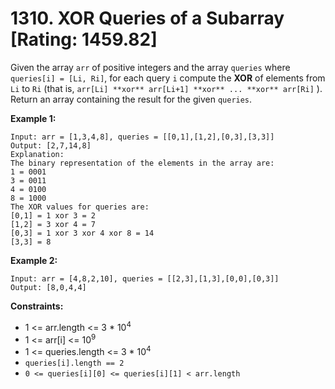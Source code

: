 # 1310. XOR Queries of a Subarray [Rating: 1459.82]

Given the array `arr` of positive integers and the array `queries` where `queries[i] = [Li, Ri]`, for each query `i` compute the **XOR** of elements from `Li` to `Ri` (that is, `arr[Li] **xor** arr[Li+1] **xor** ... **xor** arr[Ri]` ). Return an array containing the result for the given `queries`.

 

**Example 1:**

```
Input: arr = [1,3,4,8], queries = [[0,1],[1,2],[0,3],[3,3]]
Output: [2,7,14,8] 
Explanation: 
The binary representation of the elements in the array are:
1 = 0001 
3 = 0011 
4 = 0100 
8 = 1000 
The XOR values for queries are:
[0,1] = 1 xor 3 = 2 
[1,2] = 3 xor 4 = 7 
[0,3] = 1 xor 3 xor 4 xor 8 = 14 
[3,3] = 8
```

**Example 2:**

```
Input: arr = [4,8,2,10], queries = [[2,3],[1,3],[0,0],[0,3]]
Output: [8,0,4,4]
```

 

**Constraints:**

- 1 <= arr.length <= 3 * 10<sup>4</sup>
- 1 <= arr[i] <= 10<sup>9</sup>
- 1 <= queries.length <= 3 * 10<sup>4</sup>
- `queries[i].length == 2`
- `0 <= queries[i][0] <= queries[i][1] < arr.length`